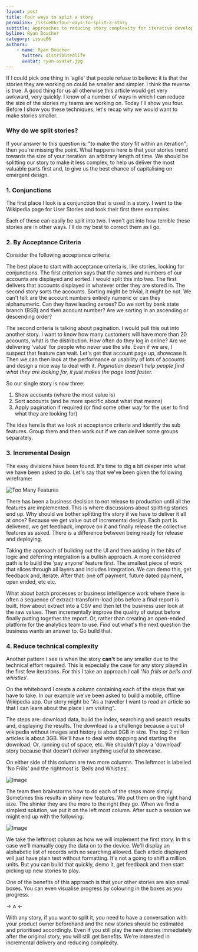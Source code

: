 ```yaml
---
layout: post
title: Four ways to split a story
permalink: /issue06/four-ways-to-split-a-story
subtitle: Approaches to reducing story complexity for iterative development.
byline: Ryan Boucher
category: issue06
authors:
    - name: Ryan Boucher
      twitter: distributedlife
      avatar: ryan-avatar.jpg
---
```

If I could pick one thing in 'agile' that people refuse to believe: it is that the stories they are working on could be smaller and simpler. I think the reverse is true. A good thing for us all otherwise this article would get very awkward, very quickly. I know of a number of ways in which I can reduce the size of the stories my teams are working on. Today I'll show you four. Before I show you these techniques, let's recap why we would want to make stories smaller.

### Why do we split stories?
If your answer to this question is: "to make the story fit within an iteration"; then you're missing the point. What happens here is that your stories trend towards the size of your iteration: an arbitrary length of time. We should be splitting our story to make it less complex, to help us deliver the most valuable parts first and, to give us the best chance of capitalising on emergent design.

### 1. Conjunctions
The first place I look is a conjunction that is used in a story. I went to the Wikipedia page for User Stories and took their first three examples:

<div class='gist'><code id="gist-7299057" data-file="1.story"></code></div>

Each of these can easily be split into two. I won't get into how terrible these stories are in other ways. I'll do my best to correct them as I go.

<div class='gist'><code id="gist-7299057" data-file="2.story"></code></div>

### 2. By Acceptance Criteria
Consider the following acceptance criteria:

<div class='gist'><code id="gist-7299057" data-file="3.feature"></code></div>

The best place to start with acceptance criteria is, like stories, looking for conjunctions. The first criterion says that the names and numbers of our accounts are displayed and sorted. I would split this into two. The first delivers that accounts displayed in whatever order they are stored in. The second story sorts the accounts. Sorting might be trivial, it might be not. We can't tell: are the account numbers entirely numeric or can they alphanumeric. Can they have leading zeroes? Do we sort by bank state branch (BSB) and then account number? Are we sorting in an ascending or descending order?

The second criteria is talking about pagination. I would pull this out into another story. I want to know how many customers will have more than 20 accounts, what is the distribution. How often do they log in online? Are we delivering 'value' for people who never use the site. Even if we are, I suspect that feature can wait. Let's get that account page up, showcase it. Then we can then look at the performance or usability of lots of accounts and design a nice way to deal with it. *Pagination doesn't help people find what they are looking for, it just makes the page load faster.*

So our single story is now three:

 1. Show accounts (where the most value is)
 1. Sort accounts (and be more specific about what that means)
 1. Apply pagination if required (or find some other way for the user to find what they are looking for)

The idea here is that we look at acceptance criteria and identify the sub features. Group them and then work out if we can deliver some groups separately.

### 3. Incremental Design
The easy divisions have been found. It's time to dig a bit deeper into what we have been asked to do. Let's say that we've been given the following wireframe:

![Too Many Features](/p2/images/four-ways/too-many-features.png)

There has been a business decision to not release to production until all the features are implemented. This is where discussions about splitting stories end up. Why should we bother splitting the story if we have to deliver it all at once? Because we get value out of incremental design. Each part is delivered, we get feedback, improve on it and finally release the collective features as asked. There is a difference between being ready for release and deploying.

Taking the approach of building out the UI and then adding in the bits of logic and deferring integration is a bullish approach. A more considered path is to build the 'pay anyone' feature first. The smallest piece of work that slices through all layers and includes integration. We can demo this, get feedback and, iterate. After that: one off payment, future dated payment, open ended, etc etc.

What about batch processes or business intelligence work where there is often a sequence of extract-transform-load jobs before a final report is built. How about extract into a CSV and then let the business user look at the raw values. Then incrementally improve the quality of output before finally putting together the report. Or, rather than creating an open-ended platform for the analytics team to use. Find out what's the next question the business wants an answer to. Go build that. 

### 4. Reduce technical complexity
Another pattern I see is when the story **can't** be any smaller due to the technical effort required. This is especially the case for any story played in the first few iterations. For this I take an approach I call '*No frills or bells and whistles*'.

On the whiteboard I create a column containing each of the steps that we have to take. In our example we've been asked to build a mobile, offline Wikipedia app. Our story might be "As a traveller I want to read an article so that I can learn about the place I am visiting". 

The steps are: download data, build the index, searching and search results and, displaying the results. The download is a challenge because a cut of wikipedia without images and history is about 9GB in size. The top 2 million articles is about 3GB. We'll have to deal with stopping and starting the download. Or, running out of space, etc. We shouldn't play a 'download' story because that doesn't deliver anything useful to showcase.

On either side of this column are two more columns. The leftmost is labelled 'No Frills' and the rightmost is 'Bells and Whistles'. 

![Image](/path/to/image)

The team then brainstorms how to do each of the steps more simply. Sometimes this results in shiny new features. We put them on the right hand size. The shinier they are the more to the right they go. When we find a simplest solution, we put it on the left most column. After such a session we might end up with the following:

![Image](/path/to/image)

We take the leftmost column as how we will implement the first story. In this case we'll manually copy the data on to the device. We'll display an alphabetic list of records with no searching allowed. Each article displayed will just have plain text without formatting. It's not a going to shift a million units. But you can build that quickly, demo it, get feedback and then start picking up new stories to play.

One of the benefits of this approach is that your other stories are also small boxes. You can even visualise progress by colouring in the boxes as you progress.

-> ⁂ <-

With any story, if you want to split it, you need to have a conversation with your product owner beforehand and the new stories should be estimated and prioritised accordingly. Even if you still play the new stories immediately after the original story, you will still get benefits. We're interested in incremental delivery and reducing complexity.